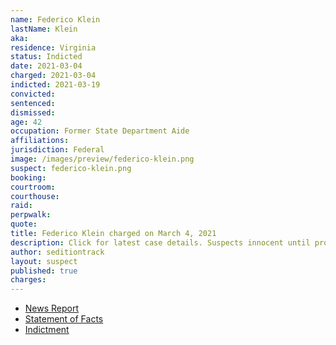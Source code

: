 ```yaml
---
name: Federico Klein
lastName: Klein
aka:
residence: Virginia
status: Indicted
date: 2021-03-04
charged: 2021-03-04
indicted: 2021-03-19
convicted: 
sentenced: 
dismissed: 
age: 42
occupation: Former State Department Aide
affiliations:
jurisdiction: Federal
image: /images/preview/federico-klein.png
suspect: federico-klein.png
booking:
courtroom:
courthouse:
raid:
perpwalk:
quote:
title: Federico Klein charged on March 4, 2021
description: Click for latest case details. Suspects innocent until proven guilty.
author: seditiontrack
layout: suspect
published: true
charges:
---
```

- [News Report](https://abcnews.go.com/US/fbi-arrests-trump-appointee-federico-klein-connection-capitol/story?id=76271003)
- [Statement of Facts](https://extremism.gwu.edu/sites/g/files/zaxdzs2191/f/Federico%20Klein%20Statement%20of%20Facts_Redacted.pdf)
- [Indictment](https://www.courtlistener.com/recap/gov.uscourts.dcd.229085/gov.uscourts.dcd.229085.12.0_1.pdf)
